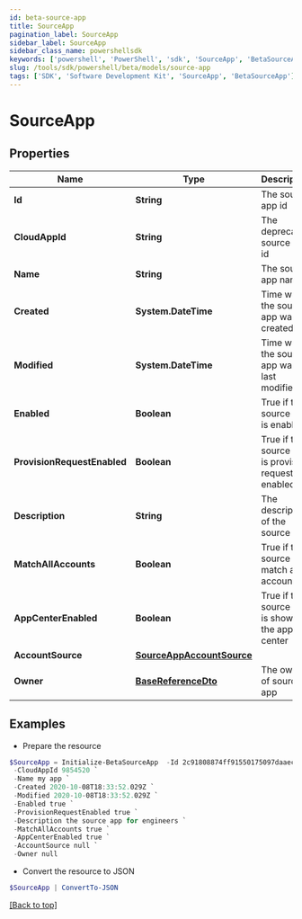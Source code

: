 ```yaml
---
id: beta-source-app
title: SourceApp
pagination_label: SourceApp
sidebar_label: SourceApp
sidebar_class_name: powershellsdk
keywords: ['powershell', 'PowerShell', 'sdk', 'SourceApp', 'BetaSourceApp'] 
slug: /tools/sdk/powershell/beta/models/source-app
tags: ['SDK', 'Software Development Kit', 'SourceApp', 'BetaSourceApp']
---
```



# SourceApp

## Properties

Name | Type | Description | Notes
------------ | ------------- | ------------- | -------------
**Id** | **String** | The source app id | [optional] 
**CloudAppId** | **String** | The deprecated source app id | [optional] 
**Name** | **String** | The source app name | [optional] 
**Created** | **System.DateTime** | Time when the source app was created | [optional] 
**Modified** | **System.DateTime** | Time when the source app was last modified | [optional] 
**Enabled** | **Boolean** | True if the source app is enabled | [optional] [default to $false]
**ProvisionRequestEnabled** | **Boolean** | True if the source app is provision request enabled | [optional] [default to $false]
**Description** | **String** | The description of the source app | [optional] 
**MatchAllAccounts** | **Boolean** | True if the source app match all accounts | [optional] [default to $false]
**AppCenterEnabled** | **Boolean** | True if the source app is shown in the app center | [optional] [default to $true]
**AccountSource** | [**SourceAppAccountSource**](source-app-account-source) |  | [optional] 
**Owner** | [**BaseReferenceDto**](base-reference-dto) | The owner of source app | [optional] 

## Examples

- Prepare the resource
```powershell
$SourceApp = Initialize-BetaSourceApp  -Id 2c91808874ff91550175097daaec161c `
 -CloudAppId 9854520 `
 -Name my app `
 -Created 2020-10-08T18:33:52.029Z `
 -Modified 2020-10-08T18:33:52.029Z `
 -Enabled true `
 -ProvisionRequestEnabled true `
 -Description the source app for engineers `
 -MatchAllAccounts true `
 -AppCenterEnabled true `
 -AccountSource null `
 -Owner null
```

- Convert the resource to JSON
```powershell
$SourceApp | ConvertTo-JSON
```


[[Back to top]](#) 

